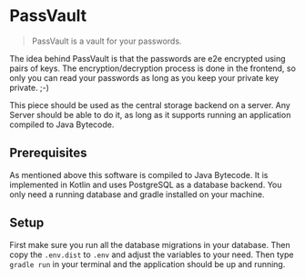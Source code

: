 # PassVault

> PassVault is a vault for your passwords.

The idea behind PassVault is that the passwords are e2e encrypted using pairs of keys.
The encryption/decryption process is done in the frontend, so only you can read your
passwords as long as you keep your private key private. ;-)

This piece should be used as the central storage backend on a server. Any Server should
be able to do it, as long as it supports running an application compiled to Java Bytecode.

## Prerequisites

As mentioned above this software is compiled to Java Bytecode. It is implemented in Kotlin
and uses PostgreSQL as a database backend. You only need a running database and gradle
installed on your machine.

## Setup

First make sure you run all the database migrations in your database. Then copy the `.env.dist`
to `.env` and adjust the variables to your need. Then type `gradle run` in your terminal
and the application should be up and running.
